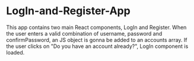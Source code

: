 # LogIn-and-Register-App

This app contains two main React components, LogIn and Register.
When the user enters a valid combination of username, password and confirmPassword, an JS object is gonna be added to an accounts array.
If the user clicks on "Do you have an account already?", LogIn component is loaded.
